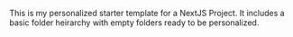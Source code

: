 This is my personalized starter template for a NextJS Project. It includes a basic folder heirarchy with empty folders ready to be personalized.
